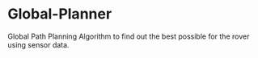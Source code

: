 # Global-Planner
Global Path Planning Algorithm to find out the best possible for the rover using sensor data.
